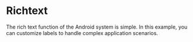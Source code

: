 # Richtext
The rich text function of the Android system is simple. In this example, you can customize labels to handle complex application scenarios.
